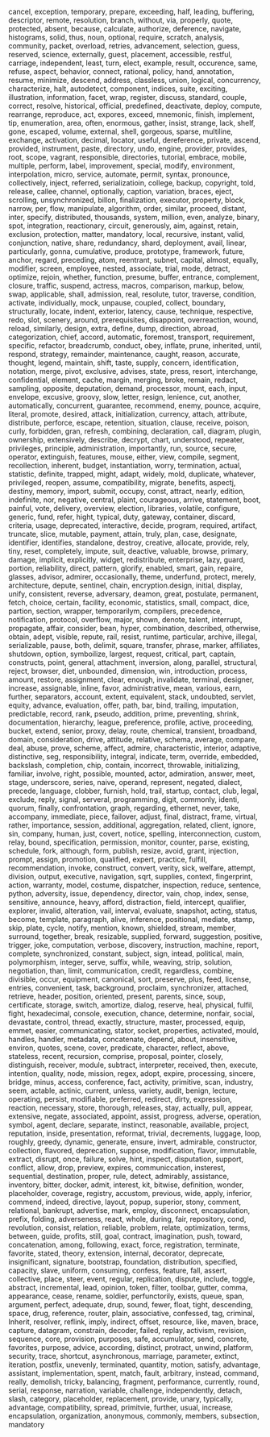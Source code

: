 cancel, exception, temporary, prepare, exceeding, half, leading, buffering, descriptor, remote, resolution, branch, without, via, properly, quote, protected, absent, because, calculate, authorize, deference, navigate, histograms, solid, thus, noun, optional, require, scratch, analysis, community, packet, overload, retries, advancement, selection, guess, reserved, science, externally, guest, placement, accessible, restful, carriage, independent, least, turn, elect, example, result, occurence, same, refuse, aspect, behavior, connect, rational, policy, hand, annotation, resume, minimize, descend, address, classless, union, logical, concurrency, characterize, halt, autodetect, component, indices, suite, exciting, illustration, information, facet, wrap, register, discuss, standard, couple, correct, resolve, historical, official, predefined, deactivate, deploy, compute, rearrange, reproduce, act, expores, exceed, mnemonic, finish, implement, tip, enumeration, area, often, enormous, gather, insist, strange, lack, shelf, gone, escaped, volume, external, shell, gorgeous, sparse, multiline, exchange, activation, decimal, locator, useful, dereference, private, ascend, provided, instrument, paste, directory, undo, engine, provider, provides, root, scope, vagrant, responsible, directories, tutorial, embrace, mobile, multiple, perform, label, improvement, special, modify, environment, interpolation, micro, service, automate, permit, syntax, pronounce, collectively, inject, referred, serializatioin, college, backup, copyright, told, release, callee, channel, optionally, caption, variation, braces, eject, scrolling, unsynchronized, billon, finalization, executor, property, block, narrow, per, flow, manipulate, algorithm, order, similar, proceed, distant, inter, specify, distributed, thousands, system, million, even, analyze, binary, spot, integration, reactionary, circuit, generously, aim, against, retain, exclusion, protection, matter, mandatory, local, recursive, instant, valid, conjunction, native, share, redundancy, shard, deployment, avail, linear, particularly, gonna, cumulative, produce, prototype, framework, future, anchor, regard, preceding, atom, reentrant, subnet, capital, almost, equally, modifier, screen, employee, nested, associate, trial, mode, detract, optimize, rejoin, whether, function, presume, buffer, entrance, complement, closure, traffic, suspend, actress, macros, comparison, markup, below, swap, applicable, shall, admission, real, resolute, tutor, traverse, condition, activate, individually, mock, unpause, coupled, collect, boundary, structurally, locate, indent, exterior, latency, cause, technique, respective, redo, slot, scenery, around, prerequisites, disappoint, overreaction, wound, reload, similarly, design, extra, define, dump, direction, abroad, categorization, chief, accord, automatic, foremost, transport, requirement, specific, refactor, breadcrumb, conduct, obey, inflate, prune, inherited, until, respond, strategy, remainder, maintenance, caught, reason, accurate, thought, legend, maintain, shift, taste, supply, concern, identification, notation, merge, pivot, exclusive, advises, state, press, resort, interchange, confidential, element, cache, margin, merging, broke, remain, redact, sampling, opposite, deputation, demand, processor, mount, each, input, envelope, excusive, groovy, slow, letter, resign, lenience, cut, another, automatically, concurrent, guarantee, recommend, enemy, pounce, acquire, literal, promote, desired, attack, initialization, currency, attach, attribute, distribute, perforce, escape, retention, situation, clause, receive, poison, curly, forbidden, gran, refresh, combining, declaration, call, diagram, plugin, ownership, extensively, describe, decrypt, chart, understood, repeater, privileges, principle, administration, importantly, run, source, secure, operator, extinguish, features, mouse, either, view, compile, segment, recollection, inherent, budget, instantiation, worry, termination, actual, statistic, definite, trapped, might, adapt, widely, mold, duplicate, whatever, privileged, reopen, assume, compatibility, migrate, benefits, aspectj, destiny, memory, import, submit, occupy, const, attract, nearly, edition, indefinite, nor, negative, central, plaint, courageous, arrive, statement, boot, painful, vote, delivery, overview, election, libraries, volatile, configure, generic, fund, refer, hight, typical, duty, gateway, container, discard, criteria, usage, deprecated, interactive, decide, program, required, artifact, truncate, slice, mutable, payment, attain, truly, plan, case, designate, identifier, identifies, standalone, destroy, creative, allocate, provide, rely, tiny, reset, completely, impute, suit, deactive, valuable, browse, primary, damage, implicit, explicitly, widget, redistribute, enterprise, lazy, guard, portion, reliability, direct, pattern, glorify, enabled, smart, gain, repaire, glasses, advisor, admirer, occasionally, theme, underfund, protect, merely, architecture, depute, sentinel, chain, encryption.design, initial, display, unify, consistent, reverse, adversary, deamon, great, postulate, permanent, fetch, choice, certain, facility, economic, statistics, small, compact, dice, partion, section, wrapper, temporarilym, compilers, precedence, notification, protocol, overflow, major, shown, denote, talent, interrupt, propagate, affair, consider, bean, hyper, combination, described, otherwise, obtain, adept, visible, repute, rail, resist, runtime, particular, archive, illegal, serializable, pause, both, delimit, square, transfer, phrase, marker, affiliates, shutdown, option, symboilize, largest, request, critical, part, captain, constructs, point, general, attachment, inversion, along, parallel, structural, reject, browser, diet, unbounded, dimension, win, introduction, process, amount, restore, assignment, clear, enough, invalidate, terminal, designer, increase, assignable, inline, favor, administrative, mean, various, earn, further, separators, account, extent, equivalent, stack, undoubted, servlet, equity, advance, evaluation, offer, path, bar, bind, trailing, imputation, predictable, record, rank, pseudo, addition, prime, preventing, shrink, documentation, hierarchy, league, preference, profile, active, proceeding, bucket, extend, senior, proxy, delay, route, chemical, transient, broadband, domain, consideration, drive, attitude, relative, schema, average, compare, deal, abuse, prove, scheme, affect, admire, characteristic, interior, adaptive, distinctive, seg, responsibility, integral, indicate, term, override, embedded, backslash, completion, chip, contain, incorrect, throwable, initializing, familiar, involve, right, possible, mounted, actor, admiration, answer, meet, stage, underscore, series, naive, operand, represent, negated, dialect, precede, language, clobber, furnish, hold, trail, startup, contact, club, legal, exclude, reply, signal, serveral, programming, digit, commonly, identi, quorum, finally, confrontation, graph, regarding, ethernet, never, take, accompany, immediate, piece, failover, adjust, final, distract, frame, virtual, rather, importance, session, additional, aggregation, related, client, ignore, sin, company, human, just, covert, notice, spelling, interconnection, custom, relay, bound, specification, permission, monitor, counter, parse, existing, schedule, fork, although, form, publish, resize, avoid, grant, injection, prompt, assign, promotion, qualified, expert, practice, fulfill, recommendation, invoke, construct, convert, verity, sick, welfare, attempt, division, output, executive, navigation, sqrt, supplies, context, fingerprint, action, warranty, model, costume, dispatcher, inspection, reduce, sentence, python, adversity, issue, dependency, director, vain, chop, index, sense, sensitive, announce, heavy, afford, distraction, field, intercept, qualifier, explorer, invalid, alteration, vail, interval, evaluate, snapshot, acting, status, become, template, paragraph, alive, inference, positional, mediate, stamp, skip, plate, cycle, notify, mention, known, shielded, stream, member, surround, together, break, resizable, supplied, forward, suggestion, positive, trigger, joke, computation, verbose, discovery, instruction, machine, report, complete, synchronized, constant, subject, sign, intead, political, main, polymorphism, integer, serve, suffix, while, weaving, strip, solution, negotiation, than, limit, communication, credit, regardless, combine, divisible, occur, equipment, canonical, sort, preserve, plus, feed, license, entries, convenient, task, background, proclaim, synchronizer, attached, retrieve, header, position, oriented, present, parents, since, soup, certificate, storage, switch, amortize, dialog, reserve, heal, physical, fulfil, fight, hexadecimal, console, execution, chance, determine, nonfair, social, devastate, control, thread, exactly, structure, master, processed, equip, emmet, easier, communicating, stator, socket, properties, activated, mould, handles, handler, metadata, concatenate, depend, about, insensitive, environ, quotes, scene, cover, predicate, character, reflect, above, stateless, recent, recursion, comprise, proposal, pointer, closely, distinguish, receiver, module, subtract, interpreter, received, then, execute, intention, quality, node, mission, regex, adopt, expire, processing, sincere, bridge, minus, access, conference, fact, activity, primitive, scan, industry, seem, actable, actinic, current, unless, variety, audit, benign, lecture, operating, persist, modifiable, preferred, redirect, dirty, expression, reaction, necessary, store, thorough, releases, stay, actually, pull, appear, extensive, negate, associated, appoint, assist, progress, adverse, operation, symbol, agent, declare, separate, instinct, reasonable, available, project, reputation, inside, presentation, reformat, trivial, decrements, luggage, loop, roughly, greedy, dynamic, generate, ensure, invert, admirable, constructor, collection, flavored, deprecation, suppose, modification, flavor, immutable, extract, disrupt, once, failure, solve, hint, inspect, disputation, support, conflict, allow, drop, preview, expires, communiccation, insterest, sequential, destination, proper, rule, detect, admirably, assistance, inventory, bitter, docker, admit, interest, kit, bitwise, definition, wonder, placeholder, coverage, registry, accustom, previous, wide, apply, inferior, commend, indeed, directive, layout, popup, superior, stony, comment, relational, bankrupt, advertise, mark, employ, disconnect, encapsulation, prefix, folding, adverseness, react, whole, during, fair, repository, cond, revolution, consist, relation, reliable, problem, relate, optimization, terms, between, guide, profits, still, goal, contract, imagination, push, toward, concatenation, among, following, exact, force, registration, terminate, favorite, stated, theory, extension, internal, decorator, deprecate, insignificant, signature, bootstrap, foundation, distribution, specified, capacity, slave, uniform, consuming, confess, feature, fall, assert, collective, place, steer, event, regular, replication, dispute, include, toggle, abstract, incremental, lead, opinion, token, filter, toolbar, gutter, comma, appearance, cease, rename, soldier, perfunctorily, exists, queue, span, argument, perfect, adequate, drup, sound, fewer, float, tight, descending, space, drug, reference, router, plain, associative, confessed, tag, criminal, Inherit, resolver, reflink, imply, indirect, offset, resource, like, maven, brace, capture, datagram, constrain, decoder, failed, replay, activism, revision, sequence, core, provision, purposes, safe, accumulator, send, concrete, favorites, purpose, advice, according, distinct, protract, unwind, platform, security, trace, shortcut, asynchronous, marriage, parameter, extinct, iteration, postfix, unevenly, terminated, quantity, motion, satisfy, advantage, assistant, implementation, spent, match, fault, arbitrary, instead, command, really, demolish, tricky, balancing, fragment, performance, currently, round, serial, response, narration, variable, challenge, independently, detach, slash, category, placeholder, replacement, provide, unary, typically, advantage, compatibility, spread, primitvie, further, usual, increase, encapsulation, organization, anonymous, commonly, members, subsection, mandatory 